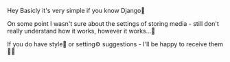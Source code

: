 Hey
Basicly it's very simple if you know Django🐍

On some point I wasn't sure about the settings of storing media - still don't really understand how it works, however it works...🙊

If you do have style🦚 or setting⚙ suggestions - I'll be happy to receive them🤗😗
